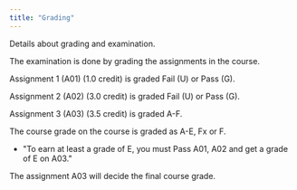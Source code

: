 ```yaml
---
title: "Grading"
---
```


Details about grading and examination.

The examination is done by grading the assignments in the course.

Assignment 1 (A01) (1.0 credit) is graded Fail (U) or Pass (G).

Assignment 2 (A02) (3.0 credit) is graded Fail (U) or Pass (G).

Assignment 3 (A03) (3.5 credit) is graded A-F.

The course grade on the course is graded as A-E, Fx or F.

* "To earn at least a grade of E, you must Pass A01, A02 and get a grade of E on A03."

The assignment A03 will decide the final course grade.
